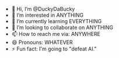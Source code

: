 - 👋 Hi, I’m @DuckyDaBucky
- 👀 I’m interested in ANYTHING
- 🌱 I’m currently learning EVERYTHING
- 💞️ I’m looking to collaborate on ANYTHING
- 📫 How to reach me via: ANYWHERE
- 😄 Pronouns: WHATEVER
- ⚡ Fun fact: I'm going to "defeat AI."
